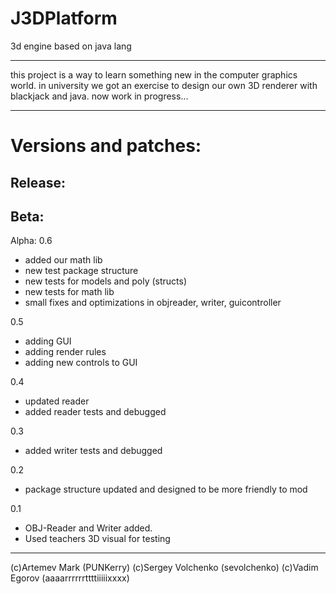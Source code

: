 # J3DPlatform
3d engine based on java lang
______________________________________

this project is a way to learn something new in the computer graphics world.
in university we got an exercise to design our own 3D renderer with blackjack and java.
now work in progress...
______________________________________
Versions and patches:
======================================
Release:
-
Beta:
-
Alpha:
0.6
- added our math lib
- new test package structure
- new tests for models and poly (structs)
- new tests for math lib
- small fixes and optimizations in objreader, writer, guicontroller

0.5
- adding GUI
- adding render rules
- adding new controls to GUI

0.4
- updated reader
- added reader tests and debugged

0.3
- added writer tests and debugged

0.2
- package structure updated and designed to be more friendly to mod

0.1 
- OBJ-Reader and Writer added.
- Used teachers 3D visual for testing


______________________________________
(c)Artemev Mark (PUNKerry)
(c)Sergey Volchenko (sevolchenko)
(c)Vadim Egorov (aaaarrrrrrttttiiiiixxxx)
